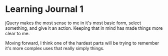 # Learning Journal 1

jQuery makes the most sense to me in it's most basic form, select something, and give it an action. Keeping that in mind has made things more clear to me.

Moving forward, I think one of the hardest parts will be trying to remember it's more complex uses that really simply things. 